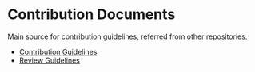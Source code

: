 # Contribution Documents

Main source for contribution guidelines, referred from other repositories.

* [Contribution Guidelines](./Contributions.md)
* [Review Guidelines](./Reviews.md)
